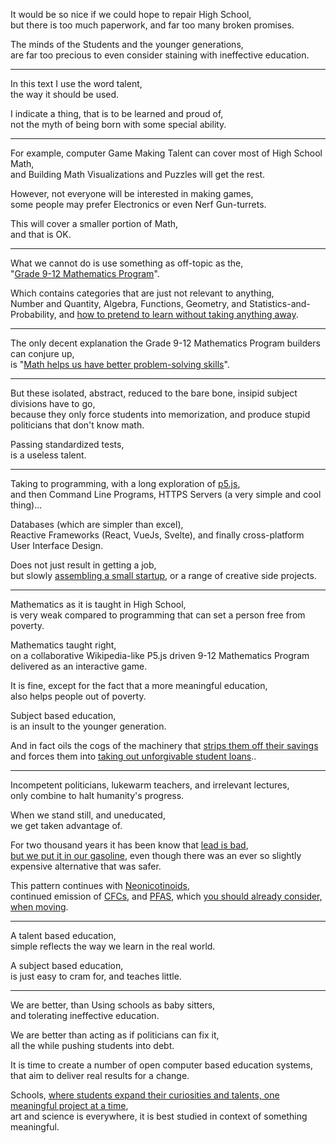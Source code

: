 It would be so nice if we could hope to repair High School,\
but there is too much paperwork, and far too many broken promises.

The minds of the Students and the younger generations,\
are far too precious to even consider staining with ineffective education.

---

In this text I use the word talent,\
the way it should be used.

I indicate a thing, that is to be learned and proud of,\
not the myth of being born with some special ability.

---

For example, computer Game Making Talent can cover most of High School Math,\
and Building Math Visualizations and Puzzles will get the rest.

However, not everyone will be interested in making games,\
some people may prefer Electronics or even Nerf Gun-turrets.

This will cover a smaller portion of Math,\
and that is OK.

---

What we cannot do is use something as off-topic as the,\
"[Grade 9-12 Mathematics Program](https://www.waynecountyschools.org/Grade9-12MathematicsProgramOverview.aspx)".

Which contains categories that are just not relevant to anything,\
Number and Quantity, Algebra, Functions, Geometry, and Statistics-and-Probability, and [how to pretend to learn without taking anything away](https://www.youtube.com/watch?v=9M4tdMsg3ts).

---

The only decent explanation the Grade 9-12 Mathematics Program builders can conjure up,\
is "[Math helps us have better problem-solving skills](https://www.piday.org/10-reasons-why-math-is-important-in-life/)".

---

But these isolated, abstract, reduced to the bare bone, insipid subject divisions have to go,\
because they only force students into memorization, and produce stupid politicians that don't know math.

Passing standardized tests,\
is a useless talent.

---

Taking to programming, with a long exploration of [p5.js](https://p5js.org/),\
and then Command Line Programs, HTTPS Servers (a very simple and cool thing)...

Databases (which are simpler than excel),\
Reactive Frameworks (React, VueJs, Svelte), and finally cross-platform User Interface Design.

Does not just result in getting a job,\
but slowly [assembling a small startup](https://www.youtube.com/watch?v=ZoqgAy3h4OM), or a range of creative side projects.

---

Mathematics as it is taught in High School,\
is very weak compared to programming that can set a person free from poverty.

Mathematics taught right,\
on a collaborative Wikipedia-like P5.js driven 9-12 Mathematics Program delivered as an interactive game.

It is fine, except for the fact that a more meaningful education,\
also helps people out of poverty.

Subject based education,\
is an insult to the younger generation.

And in fact oils the cogs of the machinery that [strips them off their savings](https://www.youtube.com/watch?v=pUanS5OWy_k)\
and forces them into [taking out unforgivable student loans](https://www.youtube.com/watch?v=I5o1w5TlCaE)..

---

Incompetent politicians, lukewarm teachers, and irrelevant lectures,\
only combine to halt humanity's progress.

When we stand still, and uneducated,\
we get taken advantage of.

For two thousand years it has been know that [lead is bad](https://www.youtube.com/watch?v=GUizvEjR-0U),\
[but we put it in our gasoline](https://www.youtube.com/watch?v=YmJLPuNFjmA), even though there was an ever so slightly expensive alternative that was safer.

This pattern continues with [Neonicotinoids](https://www.youtube.com/watch?v=EWLPORypiB8),\
continued emission of [CFCs](https://www.youtube.com/watch?v=lMxtJVN0vbQ), and [PFAS](https://www.youtube.com/watch?v=9W74aeuqsiU), which [you should already consider, when moving](https://www.ewg.org/interactive-maps/pfas_contamination/map/).

---

A talent based education,\
simple reflects the way we learn in the real world.

A subject based education,\
is just easy to cram for, and teaches little.

---

We are better, than Using schools as baby sitters,\
and tolerating ineffective education.

We are better than acting as if politicians can fix it,\
all the while pushing students into debt.

It is time to create a number of open computer based education systems,\
that aim to deliver real results for a change.

Schools, [where students expand their curiosities and talents, one meaningful project at a time](https://www.instructables.com/circuits/projects/),\
art and science is everywhere, it is best studied in context of something meaningful.
